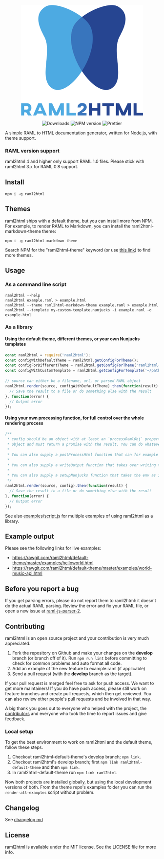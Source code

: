 <p align="center">
  <img src="logo.png" width="400" alt="raml2html" />
</p>

<p align="center">
  <img src="https://img.shields.io/npm/dm/raml2html.svg" alt="Downloads" /> <img src="https://img.shields.io/npm/v/raml2html.svg" alt="NPM version" /> <img src="https://img.shields.io/badge/code%20style-prettier-blue.svg?style=flat" alt="Prettier" />
</p>

A simple RAML to HTML documentation generator, written for Node.js, with theme support.

### RAML version support
raml2html 4 and higher only support RAML 1.0 files. Please stick with raml2html 3.x for RAML 0.8 support.


## Install
```
npm i -g raml2html
```


## Themes
raml2html ships with a default theme, but you can install more from NPM. For example, to render
RAML to Markdown, you can install the raml2html-markdown-theme theme:

```
npm i -g raml2html-markdown-theme
```

Search NPM for the "raml2html-theme" keyword (or use [this link](https://www.npmjs.com/browse/keyword/raml2html-theme))
to find more themes.

## Usage

### As a command line script
```
raml2html --help
raml2html example.raml > example.html
raml2html --theme raml2html-markdown-theme example.raml > example.html
raml2html --template my-custom-template.nunjucks -i example.raml -o example.html
```

### As a library

#### Using the default theme, different themes, or your own Nunjucks templates
```javascript
const raml2html = require('raml2html');
const configWithDefaultTheme = raml2html.getConfigForTheme();
const configForDifferentTheme = raml2html.getConfigForTheme('raml2html-markdown-theme');
const configWithCustomTemplate = raml2html.getConfigForTemplate('~/path/to/my-custom-template.nunjucks');

// source can either be a filename, url, or parsed RAML object
raml2html.render(source, configWithDefaultTheme).then(function(result) {
  // Save the result to a file or do something else with the result
}, function(error) {
  // Output error
});
```

#### Using your own processing function, for full control over the whole rendering process
```javascript
/**
 * config should be an object with at least an `processRamlObj` property which is a function that receives the raw RAML
 * object and must return a promise with the result. You can do whatever you want in this function.
 *
 * You can also supply a postProcessHtml function that can for example minify the generated HTML.
 * 
 * You can also supply a writeOutput function that takes over writing the output (to disk for example).
 *
 * You can also supply a setupNunjucks function that takes the env as its only parameter.
 */
raml2html.render(source, config).then(function(result) {
  // Save the result to a file or do something else with the result
}, function(error) {
  // Output error
});
```

See also [examples/script.js](https://github.com/raml2html/raml2html/blob/master/examples/script.js) for multiple examples of using raml2html as a library.


## Example output
Please see the following links for live examples:
- https://rawgit.com/raml2html/default-theme/master/examples/helloworld.html
- https://rawgit.com/raml2html/default-theme/master/examples/world-music-api.html


## Before you report a bug
If you get parsing errors, please do not report them to raml2html: it doesn't do the actual RAML parsing.
Review the error and fix your RAML file, or open a new issue at [raml-js-parser-2](https://github.com/raml-org/raml-js-parser-2).


## Contributing
raml2html is an open source project and your contribution is very much appreciated.

1. Fork the repository on Github and make your changes on the **develop** branch (or branch off of it).
   Run `npm run lint` before committing to check for common problems and auto format all code.
2. Add an example of the new feature to example.raml (if applicable)
3. Send a pull request (with the **develop** branch as the target).

If your pull request is merged feel free to ask for push access. We want to get more maintainers! If you do
have push access, please still work on feature branches and create pull requests, which then get reviewed.
You can also review other people's pull requests and be involved in that way.

A big thank you goes out to everyone who helped with the project, the [contributors](https://github.com/raml2html/raml2html/graphs/contributors)
and everyone who took the time to report issues and give feedback.

### Local setup
To get the best environment to work on raml2html and the default theme, follow these steps.

1. Checkout raml2html-default-theme's develop branch; `npm link`.
2. Checkout raml2html's develop branch; first `npm link raml2html-default-theme` and then `npm link`.
3. In raml2html-default-theme run `npm link raml2html`.

Now both projects are installed globally, but using the local development versions of both.
From the theme repo's examples folder you can run the `render-all-examples` script without problem.


## Changelog
See [changelog.md](https://github.com/raml2html/raml2html/blob/master/changelog.md)


## License
raml2html is available under the MIT license. See the LICENSE file for more info.
